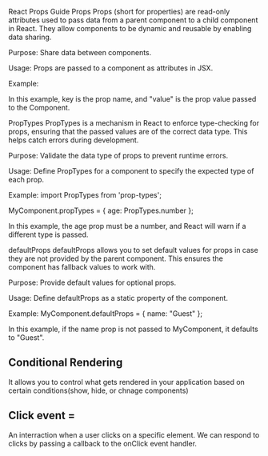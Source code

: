 React Props Guide
Props
Props (short for properties) are read-only attributes used to pass data from a parent component to a child component in React. They allow components to be dynamic and reusable by enabling data sharing.

Purpose: Share data between components.

Usage: Props are passed to a component as attributes in JSX.

Example:
<Component key="value" />

In this example, key is the prop name, and "value" is the prop value passed to the Component.


PropTypes
PropTypes is a mechanism in React to enforce type-checking for props, ensuring that the passed values are of the correct data type. This helps catch errors during development.

Purpose: Validate the data type of props to prevent runtime errors.

Usage: Define PropTypes for a component to specify the expected type of each prop.

Example:
import PropTypes from 'prop-types';

MyComponent.propTypes = {
  age: PropTypes.number
};

In this example, the age prop must be a number, and React will warn if a different type is passed.


defaultProps
defaultProps allows you to set default values for props in case they are not provided by the parent component. This ensures the component has fallback values to work with.

Purpose: Provide default values for optional props.

Usage: Define defaultProps as a static property of the component.

Example:
MyComponent.defaultProps = {
  name: "Guest"
};

In this example, if the name prop is not passed to MyComponent, it defaults to "Guest".


## Conditional Rendering 
It allows you to control what gets rendered in your application based on certain conditions(show, hide, or chnage components)

## Click event = 
An interraction when a user clicks on a specific element. We can respond to clicks by passing a callback to the onClick event handler.